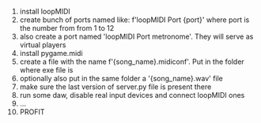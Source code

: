 1. install loopMIDI
2. create bunch of ports named like: f'loopMIDI Port {port}' where port is the number from from 1 to 12
3. also create a port named 'loopMIDI Port metronome'. They will serve as virtual players
4. install pygame.midi
5. create a file with the name f'{song_name}.midiconf'. Put in the folder where exe file is
6. optionally also put in the same folder a '{song_name}.wav' file
7. make sure the last version of server.py file is present there
8. run some daw, disable real input devices and connect loopMIDI ones
9. ...
10. PROFIT

